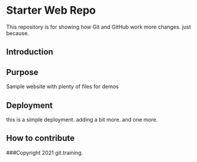 # Starter Web Repo

This repository is for showing how Git and GitHub work
more changes. just because.

## Introduction

## Purpose

Sample website with plenty of files for demos

## Deployment

this is a simple deployment.
adding a bit more.
and one more.
## How to contribute

###Copyright
2021 git.training.